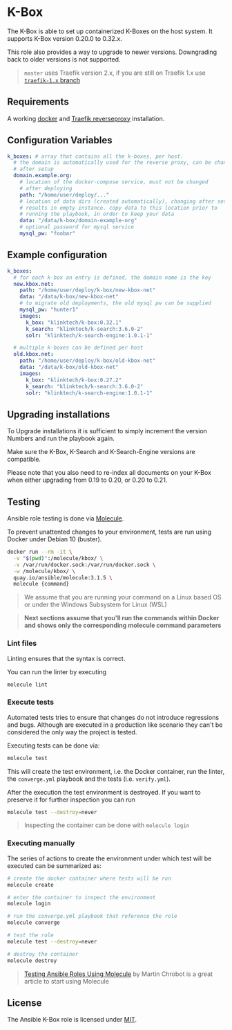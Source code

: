# K-Box

The K-Box is able to set up containerized K-Boxes on the host system. It
supports K-Box version 0.20.0 to 0.32.x.

This role also provides a way to upgrade to newer versions.
Downgrading back to older versions is not supported.

> `master` uses Traefik version 2.x, if you are still on 
Traefik 1.x use [`traefik-1.x` branch](https://github.com/k-box/ansible-role-k-box/tree/traefik-1.x)

## Requirements

A working [docker](https://github.com/OneOffTech/ansible-role-docker) 
and [Traefik reverseproxy](https://github.com/OneOffTech/ansible-role-reverseproxy) installation.

## Configuration Variables
```yaml
k_boxes: # array that contains all the k-boxes, per host.
  # the domain is automatically used for the reverse proxy, can be changed
  # after setup
  domain.example.org:
    # location of the docker-compose service, must not be changed
    # after deploying
    path: "/home/user/deploy/..."
    # location of data dirs (created automatically), changing after setup
    # results in empty instance. copy data to this location prior to
    # running the playbook, in order to keep your data
    data: "/data/k-box/domain-example-org"
    # optional password for mysql service
    mysql_pw: "foobar"

```

## Example configuration
```yaml
k_boxes:
  # for each k-box an entry is defined, the domain name is the key
  new.kbox.net:
    path: "/home/user/deploy/k-box/new-kbox-net"
    data: "/data/k-box/new-kbox-net"
    # to migrate old deployments, the old mysql pw can be supplied
    mysql_pw: "hunter1"
    images:
      k_box: "klinktech/k-box:0.32.1"
      k_search: "klinktech/k-search:3.6.0-2"
      solr: "klinktech/k-search-engine:1.0.1-1"

  # multiple k-boxes can be defined per host
  old.kbox.net:
    path: "/home/user/deploy/k-box/old-kbox-net"
    data: "/data/k-box/old-kbox-net"
    images:
      k_box: "klinktech/k-box:0.27.2"
      k_search: "klinktech/k-search:3.6.0-2"
      solr: "klinktech/k-search-engine:1.0.1-1"

```

## Upgrading installations

To Upgrade installations it is sufficient to simply increment the version
Numbers and run the playbook again.

Make sure the K-Box, K-Search and K-Search-Engine versions are compatible.

Please note that you also need to re-index all documents on your K-Box when
either upgrading from 0.19 to 0.20, or 0.20 to 0.21.

## Testing

Ansible role testing is done via [Molecule](https://molecule.readthedocs.io/en/latest/index.html).

To prevent unattented changes to your environment, tests are run using 
Docker under Debian 10 (buster).

```bash
docker run --rm -it \
  -v "$(pwd)":/molecule/kbox/ \
  -v /var/run/docker.sock:/var/run/docker.sock \
  -w /molecule/kbox/ \
  quay.io/ansible/molecule:3.1.5 \
  molecule {command}
```

> We assume that you are running your command on a Linux based OS or under 
the Windows Subsystem for Linux (WSL)

> **Next sections assume that you'll run the commands within Docker and** 
**shows only the corresponding molecule command parameters**


### Lint files

Linting ensures that the syntax is correct. 

You can run the linter by executing

```bash
molecule lint
```

### Execute tests

Automated tests tries to ensure that changes do not introduce regressions and bugs.
Although are executed in a production like scenario they can't be considered the
only way the project is tested.

Executing tests can be done via:

```bash
molecule test
```

This will create the test environment, i.e. the Docker container, run the linter, 
the `converge.yml` playbook and the tests (i.e. `verify.yml`).

After the execution the test environment is destroyed. If you want to preserve it
for further inspection you can run

```bash
molecule test --destroy=never
```

> Inspecting the container can be done with `molecule login`


### Executing manually

The series of actions to create the environment under which test will be executed
can be summarized as:

```bash
# create the docker container where tests will be run
molecule create

# enter the container to inspect the environment
molecule login

# run the converge.yml playbook that reference the role
molecule converge 

# test the role
molecule test --destroy=never

# destroy the container
molecule destroy
```

> [Testing Ansible Roles Using Molecule](https://medium.com/swlh/testing-ansible-roles-using-molecule-1dd00765cef6) by Martin Chrobot is a great article to start using Molecule


## License

The Ansible K-Box role is licensed under [MIT](./LICENSE).
